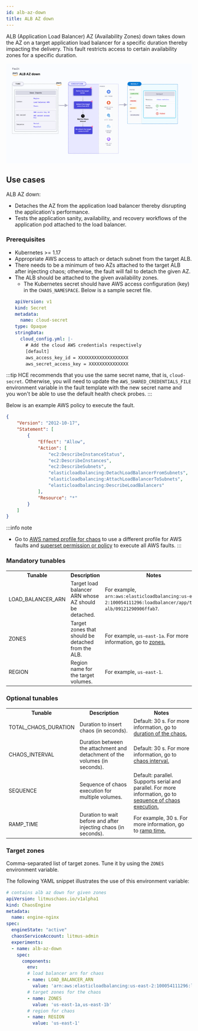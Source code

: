 ```yaml
---
id: alb-az-down
title: ALB AZ down
---
```

ALB (Application Load Balancer) AZ (Availability Zones) down takes down the AZ on a target application load balancer for a specific duration thereby impacting the delivery. This fault restricts access to certain availability zones for a specific duration.

![ALB AZ Down](./static/images/alb-az-down.png)

## Use cases

ALB AZ down:
- Detaches the AZ from the application load balancer thereby disrupting the application's performance. 
- Tests the application sanity, availability, and recovery workflows of the application pod attached to the load balancer.

### Prerequisites
- Kubernetes >= 1.17
- Appropriate AWS access to attach or detach subnet from the target ALB.
- There needs to be a minimum of two AZs attached to the target ALB after injecting chaos; otherwise, the fault will fail to detach the given AZ.
- The ALB should be attached to the given availability zones.
  - The Kubernetes secret should have AWS access configuration (key) in the `CHAOS_NAMESPACE`. Below is a sample secret file.
  ```yaml
  apiVersion: v1
  kind: Secret
  metadata:
    name: cloud-secret
  type: Opaque
  stringData:
    cloud_config.yml: |-
      # Add the cloud AWS credentials respectively
      [default]
      aws_access_key_id = XXXXXXXXXXXXXXXXXXX
      aws_secret_access_key = XXXXXXXXXXXXXXX
  ```

:::tip
HCE recommends that you use the same secret name, that is, `cloud-secret`. Otherwise, you will need to update the `AWS_SHARED_CREDENTIALS_FILE` environment variable in the fault template with the new secret name and you won't be able to use the default health check probes. 
:::

Below is an example AWS policy to execute the fault.

```json
{
    "Version": "2012-10-17",
    "Statement": [
        {
            "Effect": "Allow",
            "Action": [
                "ec2:DescribeInstanceStatus",
                "ec2:DescribeInstances",
                "ec2:DescribeSubnets",
                "elasticloadbalancing:DetachLoadBalancerFromSubnets",
                "elasticloadbalancing:AttachLoadBalancerToSubnets",
                "elasticloadbalancing:DescribeLoadBalancers"
            ],
            "Resource": "*"
        }
    ]
}
```

:::info note
- Go to [AWS named profile for chaos](./security-configurations/aws-switch-profile.md) to use a different profile for AWS faults and [superset permission or policy](./security-configurations/policy-for-all-aws-faults.md) to execute all AWS faults.
:::

### Mandatory tunables

  <table>
      <tr>
        <th> Tunable </th>
        <th> Description </th>
        <th> Notes </th>
      </tr>
      <tr>
        <td> LOAD_BALANCER_ARN </td>
        <td> Target load balancer ARN whose AZ should be detached. </td>
        <td> For example, <code>arn:aws:elasticloadbalancing:us-east-2:100054111296:loadbalancer/app/test-alb/09121290906ffab7</code>. </td>
      </tr>
      <tr>
        <td> ZONES </td>
        <td> Target zones that should be detached from the ALB. </td>
        <td> For example, <code>us-east-1a</code>. For more information, go to <a href="#target-zones"> zones.</a></td>
      </tr>
      <tr>
        <td> REGION </td>
        <td> Region name for the target volumes. </td>
        <td> For example, <code>us-east-1</code>. </td>
      </tr>
    </table>
    
### Optional tunables

   <table>
      <tr>
        <th> Tunable </th>
        <th> Description </th>
        <th> Notes </th>
      </tr>
      <tr>
        <td> TOTAL_CHAOS_DURATION </td>
        <td> Duration to insert chaos (in seconds). </td>
        <td> Default: 30 s. For more information, go to <a href="/docs/chaos-engineering/chaos-faults/common-tunables-for-all-faults#duration-of-the-chaos"> duration of the chaos. </a></td>
      </tr>
      <tr>
        <td> CHAOS_INTERVAL </td>
        <td> Duration between the attachment and detachment of the volumes (in seconds). </td>
        <td> Default: 30 s. For more information, go to <a href="/docs/chaos-engineering/chaos-faults/common-tunables-for-all-faults#chaos-interval"> chaos interval.</a></td>
      </tr>
      <tr>
        <td> SEQUENCE </td>
        <td> Sequence of chaos execution for multiple volumes. </td>
        <td> Default: parallel. Supports serial and parallel. For more information, go to <a href="/docs/chaos-engineering/chaos-faults/common-tunables-for-all-faults#sequence-of-chaos-execution"> sequence of chaos execution.</a></td>
      </tr>
      <tr>
        <td> RAMP_TIME </td>
        <td> Duration to wait before and after injecting chaos (in seconds). </td>
        <td> For example, 30 s. For more information, go to <a href="/docs/chaos-engineering/chaos-faults/common-tunables-for-all-faults#ramp-time"> ramp time.</a></td>
      </tr>
    </table>

### Target zones

Comma-separated list of target zones. Tune it by using the `ZONES` environment variable.

The following YAML snippet illustrates the use of this environment variable:

[embedmd]:# (./static/manifests/alb-az-down/target-zones.yaml yaml)
```yaml
# contains alb az down for given zones
apiVersion: litmuschaos.io/v1alpha1
kind: ChaosEngine
metadata:
  name: engine-nginx
spec:
  engineState: "active"
  chaosServiceAccount: litmus-admin
  experiments:
  - name: alb-az-down
    spec:
      components:
        env:
        # load balancer arn for chaos
        - name: LOAD_BALANCER_ARN
          value: 'arn:aws:elasticloadbalancing:us-east-2:100054111296:loadbalancer/app/test-alb/09121290906ffab7'
        # target zones for the chaos
        - name: ZONES
          value: 'us-east-1a,us-east-1b'
        # region for chaos
        - name: REGION
          value: 'us-east-1'
```
